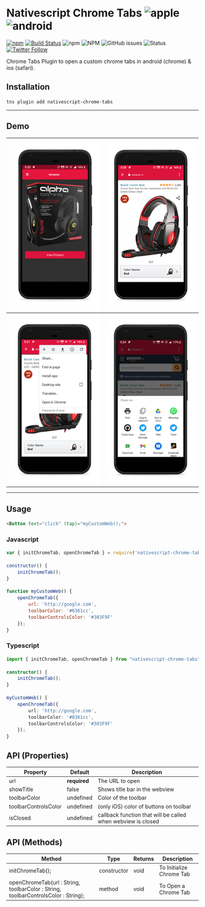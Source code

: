 # Nativescript Chrome Tabs ![apple](https://cdn3.iconfinder.com/data/icons/picons-social/57/16-apple-32.png) ![android](https://cdn4.iconfinder.com/data/icons/logos-3/228/android-32.png) 


[![npm](https://img.shields.io/npm/v/nativescript-chrome-tabs)](https://www.npmjs.com/package/nativescript-chrome-tabs)
[![Build Status](https://travis-ci.org/iamabs2001/nativescript-chrome-tabs.svg?branch=master)](https://travis-ci.org/iamabs2001/nativescript-chrome-tabs)
![npm](https://img.shields.io/npm/dt/nativescript-chrome-tabs)
![NPM](https://img.shields.io/npm/l/nativescript-chrome-tabs)
![GitHub issues](https://img.shields.io/github/issues/iamabs2001/nativescript-chrome-tabs)
![Status](https://img.shields.io/badge/status-working-green)
[![Twitter Follow](https://img.shields.io/twitter/follow/iamabs2001?style=social)](https://twitter.com/iamabs2001)

Chrome Tabs Plugin to open a custom chrome tabs in android (chrome) & ios (safari).

## Installation

```
tns plugin add nativescript-chrome-tabs
```
<hr>

## Demo 

| ![Demo 1](screenshots/1.png) | ![Demo 2](screenshots/2.png) |
| ----------- | ----------- |
| ![Demo 3](screenshots/3.png) | ![Demo 4](screenshots/4.png) |

<hr>

## Usage 

```html
<Button text="click" (tap)="myCustomWeb();">
```

### Javascript

```javascript
var { initChromeTab, openChromeTab } = require('nativescript-chrome-tabs');

constructor() { 
    initChromeTab(); 
}

function myCustomWeb() {
    openChromeTab({
        url: 'http://google.com',
        toolbarColor: '#0361cc',
        toolbarControlsColor: '#303F9F'
    });
}
```

### Typescript

```typescript
import { initChromeTab, openChromeTab } from "nativescript-chrome-tabs";

constructor() { 
    initChromeTab(); 
}

myCustomWeb() {
    openChromeTab({
        url: 'http://google.com',
        toolbarColor: '#0361cc',
        toolbarControlsColor: '#303F9F'
    });
}
```

## API (Properties)

| Property | Default | Description |
| --- | --- | --- |
| url | **required** | The URL to open |
| showTitle | false | Shows title bar in the webview |
| toolbarColor | undefined | Color of the toolbar |
| toolbarControlsColor | undefined | (only iOS) color of buttons on toolbar |
| isClosed | undefined | callback function that will be called when webview is closed |


## API (Methods)

| Method | Type | Returns |Description |
| --- | --- | --- | --- |
| initChromeTab(); | constructor | void | To Initialize Chrome Tab |
| openChromeTab(url : String, toolbarColor : String, toolbarControlsColor : String); | method | void | To Open a Chrome Tab |

